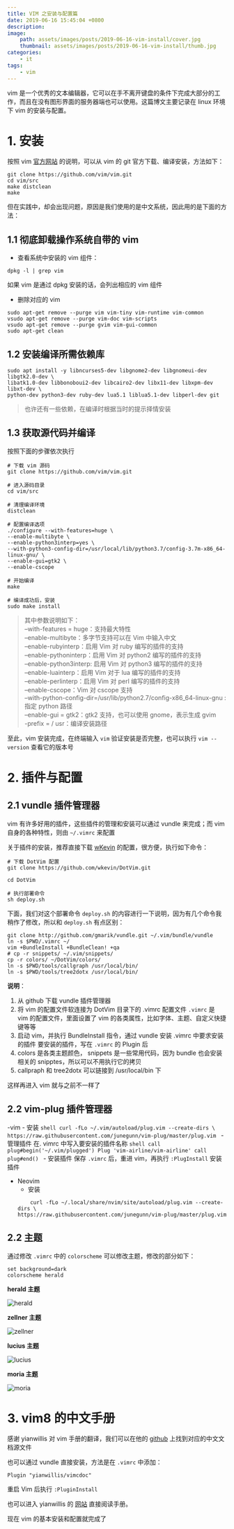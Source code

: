 ```yaml
---
title: VIM 之安装与配置篇
date: 2019-06-16 15:45:04 +0800
description:
image:
    path: assets/images/posts/2019-06-16-vim-install/cover.jpg
    thumbnail: assets/images/posts/2019-06-16-vim-install/thumb.jpg
categories:
    - it
tags:
    - vim
---
```


vim 是一个优秀的文本编辑器，它可以在手不离开键盘的条件下完成大部分的工作，而且在没有图形界面的服务器端也可以使用。这篇博文主要记录在 linux 环境下 vim 的安装与配置。

# 1. 安装

按照 vim [官方网站](https://www.vim.org/download.php) 的说明，可以从 vim 的 git 官方下载、编译安装，方法如下：


```shell
git clone https://github.com/vim/vim.git
cd vim/src
make distclean
make
```

但在实践中，却会出现问题，原因是我们使用的是中文系统，因此用的是下面的方法：

## 1.1 彻底卸载操作系统自带的 vim

- 查看系统中安装的 vim 组件：
```shell
dpkg -l | grep vim
```
如果 vim 是通过 dpkg 安装的话，会列出相应的 vim 组件

- 删除对应的 vim
```shell
sudo apt-get remove --purge vim vim-tiny vim-runtime vim-common
vsudo apt-get remove --purge vim-doc vim-scripts
vsudo apt-get remove --purge gvim vim-gui-common
sudo apt-get clean
```

## 1.2 安装编译所需依赖库

```shell
sudo apt install -y libncurses5-dev libgnome2-dev libgnomeui-dev libgtk2.0-dev \
libatk1.0-dev libbonoboui2-dev libcairo2-dev libx11-dev libxpm-dev libxt-dev \
python-dev python3-dev ruby-dev lua5.1 liblua5.1-dev libperl-dev git
```
> 也许还有一些依赖，在编译时根据当时的提示择情安装

## 1.3 获取源代码并编译
按照下面的步骤依次执行

```shell
# 下载 vim 源码
git clone https://github.com/vim/vim.git

# 进入源码目录
cd vim/src

# 清理编译环境
distclean

# 配置编译选项
./configure --with-features=huge \
--enable-multibyte \
--enable-python3interp=yes \
--with-python3-config-dir=/usr/local/lib/python3.7/config-3.7m-x86_64-linux-gnu/ \
--enable-gui=gtk2 \
--enable-cscope

# 开始编译
make

# 编译成功后，安装
sudo make install
```

> 其中参数说明如下：  
> –with-features = huge：支持最大特性  
> –enable-multibyte：多字节支持可以在 Vim 中输入中文  
> –enable-rubyinterp：启用 Vim 对 ruby 编写的插件的支持  
> –enable-pythoninterp：启用 Vim 对 python2 编写的插件的支持  
> –enable-python3interp: 启用 Vim 对 python3 编写的插件的支持  
> –enable-luainterp：启用 Vim 对于 lua 编写的插件的支持  
> –enable-perlinterp：启用 Vim 对 perl 编写的插件的支持  
> –enable-cscope：Vim 对 cscope 支持  
> –with-python-config-dir=/usr/lib/python2.7/config-x86_64-linux-gnu : 指定 python 路径  
> –enable-gui = gtk2：gtk2 支持，也可以使用 gnome，表示生成 gvim  
> -prefix = / usr：编译安装路径  

至此，vim 安装完成，在终端输入 `vim` 验证安装是否完整，也可以执行 `vim --version` 查看它的版本号


# 2. 插件与配置

## 2.1 vundle 插件管理器
vim 有许多好用的插件，这些插件的管理和安装可以通过 vundle 来完成；而 vim 自身的各种特性，则由 `~/.vimrc` 来配置

关于插件的安装，推荐直接下载 [wKevin](https://github.com/wkevin/DotVim) 的配置，很方便，执行如下命令：

```shell
# 下载 DotVim 配置
git clone https://github.com/wkevin/DotVim.git

cd DotVim

# 执行部署命令
sh deploy.sh
```

下面，我们对这个部署命令 `deploy.sh` 的内容进行一下说明，因为有几个命令我稍作了修改，所以和 `deploy.sh` 有点区别：
```shell
git clone http://github.com/gmarik/vundle.git ~/.vim/bundle/vundle
ln -s $PWD/.vimrc ~/
vim +BundleInstall +BundleClean! +qa
# cp -r snippets/ ~/.vim/snippets/
cp -r colors/ ~/DotVim/colors/
ln -s $PWD/tools/callgraph /usr/local/bin/
ln -s $PWD/tools/tree2dotx /usr/local/bin/
```

**说明**：

1. 从 github 下载 vundle 插件管理器
2. 将 vim 的配置文件软连接为 DotVim 目录下的 .vimrc 配置文件
    `.vimrc` 是 vim 的配置文件，里面设置了 vim 的各类属性，比如字体、主题、自定义快捷键等等
3. 启动 vim，并执行 BundleInstall 指令，通过 vundle 安装 .vimrc 中要求安装的插件
    要安装的插件，写在 `.vimrc` 的 Plugin 后
4. colors 是各类主题颜色， snippets 是一些常用代码，因为 bundle 也会安装相关的 snipptes，所以可以不用执行它的拷贝
5. callpraph 和 tree2dotx 可以链接到 /usr/local/bin 下

这样再进入 vim 就与之前不一样了

## 2.2 vim-plug 插件管理器

-vim 
    - 安装
    ```shell
    curl -fLo ~/.vim/autoload/plug.vim --create-dirs \
    https://raw.githubusercontent.com/junegunn/vim-plug/master/plug.vim
    ```
    - 管理插件
    在. vimrc 中写入要安装的插件名称
    ```shell
    call plug#begin('~/.vim/plugged')
    Plug 'vim-airline/vim-airline'
    call plug#end()
    ```
    - 安装插件
    保存 `.vimrc` 后，重进 vim，再执行 `:PlugInstall` 安装插件

- Neovim
    - 安装
    ```
        curl -fLo ~/.local/share/nvim/site/autoload/plug.vim --create-dirs \
    https://raw.githubusercontent.com/junegunn/vim-plug/master/plug.vim
    ```


## 2.2 主题
通过修改 `.vimrc` 中的 `colorscheme` 可以修改主题，修改的部分如下：

```shell
set background=dark
colorscheme herald
```

**herald 主题**

![herald](/assets/images/posts/2019-06-16-vim-install/herald.png)


**zellner 主题**

![zellner](/assets/images/posts/2019-06-16-vim-install/zellner.png)

**lucius 主题**

![lucius](/assets/images/posts/2019-06-16-vim-install/lucius.png)


**moria 主题**

![moria](/assets/images/posts/2019-06-16-vim-install/moria.png)

# 3. vim8 的中文手册
感谢 yianwillis 对 vim 手册的翻译，我们可以在他的 [github](https://github.com/yianwillis/vimcdoc) 上找到对应的中文文档源文件

也可以通过 vundle 直接安装，方法是在 `.vimrc` 中添加：
```shell
Plugin "yianwillis/vimcdoc"
```

重启 Vim 后执行 `:PluginInstall`

也可以进入 yianwillis 的 [网站](http://yianwillis.github.io/vimcdoc/doc/help.html) 直接阅读手册。

现在 vim 的基本安装和配置就完成了
